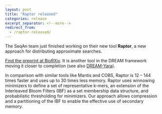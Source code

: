```yaml
---
layout: post
title: "Raptor released"
categories: release
excerpt_separator: <!--more-->
redirect_from:
  - /raptor-released/
---
```


The SeqAn team just finished working on their new tool **Raptor**, a new approach for distributing approximate searches.
<!--more-->
[Find the preprint at BioRXiv](https://www.biorxiv.org/content/10.1101/2020.10.08.330985v1).
It is another tool in the DREAM framework moving it closer to completion
(see also [DREAM-Yara](https://academic.oup.com/bioinformatics/article/34/17/i766/5093228)).
<!-- Raptor will be properly cited when it is properly published (currently preprint). -->
<!-- Raptor will get an application page which will be referenced here after creation. -->
<!-- DREAM-Yara will get an application page which will be referenced here after creation. -->

In comparison with similar tools like Mantis and COBS, Raptor is 12 – 144 times faster and uses up to 30 times
less memory. Raptor uses winnowing minimizers to define a set of representative k-mers, an extension of the
Interleaved Bloom Filters (IBF) as a set membership data structure, and probabilistic thresholding for minimizers.
Our approach allows compression and a partitioning of the IBF to enable the effective use of secondary memory.